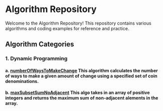 # Algorithm Repository

Welcome to the Algorithm Repository! This repository contains various algorithms and coding examples for reference and practice.

## Algorithm Categories

### 1. Dynamic Programming 


#### a. [numberOfWaysToMakeChange](DP/NumberOfWaysToMakeChange.js) This algorithm calculates the number of ways to make a given amount of change using a specified set of coin denominations.

#### b. [maxSubsetSumNoAdjacent](DP/MaxSubsetSumNoAdjacent.js) This algo takes in an array of positive integers and returns the maximum sum of non-adjacent alements in the array.

